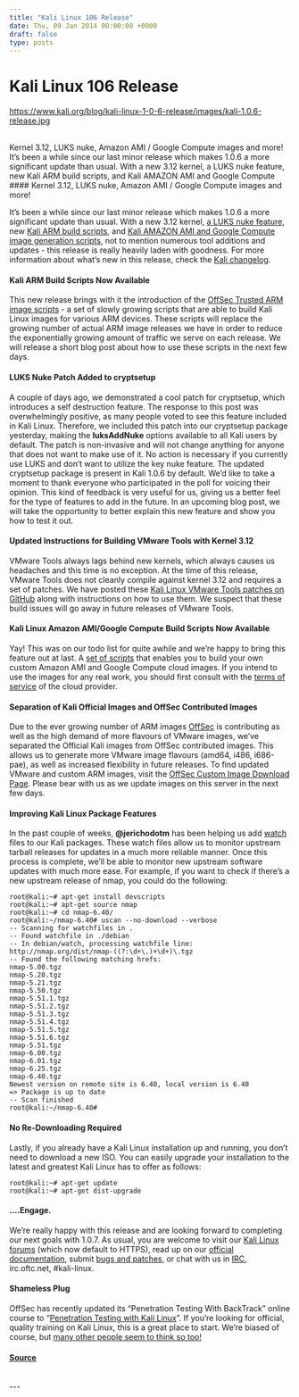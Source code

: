 ```yaml
---
title: "Kali Linux 106 Release"
date: Thu, 09 Jan 2014 00:00:00 +0000
draft: false
type: posts
---
```

# Kali Linux 106 Release
https://www.kali.org/blog/kali-linux-1-0-6-release/images/kali-1.0.6-release.jpg
<br/>

<br/>
Kernel 3.12, LUKS nuke, Amazon AMI / Google Compute images and more! It&rsquo;s been a while since our last minor release which makes 1.0.6 a more significant update than usual. With a new 3.12 kernel, a LUKS nuke feature, new Kali ARM build scripts, and Kali AMAZON AMI and Google Compute
<br/>
#### Kernel 3.12, LUKS nuke, Amazon AMI / Google Compute images and more!

It’s been a while since our last minor release which makes 1.0.6 a more significant update than usual. With a new 3.12 kernel, [a LUKS nuke feature](https://www.kali.org/blog/emergency-self-destruction-luks-kali/), new [Kali ARM build scripts](https://gitlab.com/kalilinux/build-scripts/kali-arm), and [Kali AMAZON AMI and Google Compute image generation scripts](https://gitlab.com/kalilinux/build-scripts/kali-cloud), not to mention numerous tool additions and updates - this release is really heavily laden with goodness. For more information about what’s new in this release, check the [Kali changelog](https://bugs.kali.org/changelog_page.php).

#### Kali ARM Build Scripts Now Available

This new release brings with it the introduction of the [OffSec Trusted ARM image scripts](https://gitlab.com/kalilinux/build-scripts/kali-arm) - a set of slowly growing scripts that are able to build Kali Linux images for various ARM devices. These scripts will replace the growing number of actual ARM image releases we have in order to reduce the exponentially growing amount of traffic we serve on each release. We will release a short blog post about how to use these scripts in the next few days.

#### LUKS Nuke Patch Added to cryptsetup

A couple of days ago, we demonstrated a cool patch for cryptsetup, which introduces a self destruction feature. The response to this post was overwhelmingly positive, as many people voted to see this feature included in Kali Linux. Therefore, we included this patch into our cryptsetup package yesterday, making the **luksAddNuke** options available to all Kali users by default. The patch is non-invasive and will not change anything for anyone that does not want to make use of it. No action is necessary if you currently use LUKS and don’t want to utilize the key nuke feature. The updated cryptsetup package is present in Kali 1.0.6 by default. We’d like to take a moment to thank everyone who participated in the poll for voicing their opinion. This kind of feedback is very useful for us, giving us a better feel for the type of features to add in the future. In an upcoming blog post, we will take the opportunity to better explain this new feature and show you how to test it out.

#### Updated Instructions for Building VMware Tools with Kernel 3.12

VMware Tools always lags behind new kernels, which always causes us headaches and this time is no exception. At the time of this release, VMware Tools does not cleanly compile against kernel 3.12 and requires a set of patches. We have posted these [Kali Linux VMware Tools patches on GitHub](https://web.archive.org/web/20140326155849/https://github.com/offensive-security/kali-vmware-tools-patches) along with instructions on how to use them. We suspect that these build issues will go away in future releases of VMware Tools.

#### Kali Linux Amazon AMI/Google Compute Build Scripts Now Available

Yay! This was on our todo list for quite awhile and we’re happy to bring this feature out at last. A [set of scripts](https://gitlab.com/kalilinux/build-scripts/kali-cloud-build) that enables you to build your own custom Amazon AMI and Google Compute cloud images. If you intend to use the images for any real work, you should first consult with the [terms of service](https://aws.amazon.com/security/penetration-testing/) of the cloud provider.

#### Separation of Kali Official Images and OffSec Contributed Images

Due to the ever growing number of ARM images [OffSec](https://www.offsec.com/) is contributing as well as the high demand of more flavours of VMware images, we’ve separated the Official Kali images from OffSec contributed images. This allows us to generate more VMware image flavours (amd64, i486, i686-pae), as well as increased flexibility in future releases. To find updated VMware and custom ARM images, visit the [OffSec Custom Image Download Page](https://www.kali.org/get-kali/#kali-vm). Please bear with us as we update images on this server in the next few days.

#### Improving Kali Linux Package Features

In the past couple of weeks, **@jerichodotm** has been helping us add [watch](https://wiki.debian.org/debian/watch/) files to our Kali packages. These watch files allow us to monitor upstream tarball releases for updates in a much more reliable manner. Once this process is complete, we’ll be able to monitor new upstream software updates with much more ease. For example, if you want to check if there’s a new upstream release of nmap, you could do the following:

```console
root@kali:~# apt-get install devscripts
root@kali:~# apt-get source nmap
root@kali:~# cd nmap-6.40/
root@kali:~/nmap-6.40# uscan --no-download --verbose
-- Scanning for watchfiles in .
-- Found watchfile in ./debian
-- In debian/watch, processing watchfile line:
http://nmap.org/dist/nmap-((?:\d+\.)+\d+)\.tgz
-- Found the following matching hrefs:
nmap-5.00.tgz
nmap-5.20.tgz
nmap-5.21.tgz
nmap-5.50.tgz
nmap-5.51.1.tgz
nmap-5.51.2.tgz
nmap-5.51.3.tgz
nmap-5.51.4.tgz
nmap-5.51.5.tgz
nmap-5.51.6.tgz
nmap-5.51.tgz
nmap-6.00.tgz
nmap-6.01.tgz
nmap-6.25.tgz
nmap-6.40.tgz
Newest version on remote site is 6.40, local version is 6.40
=> Package is up to date
-- Scan finished
root@kali:~/nmap-6.40#
```

#### No Re-Downloading Required

Lastly, if you already have a Kali Linux installation up and running, you don’t need to download a new ISO. You can easily upgrade your installation to the latest and greatest Kali Linux has to offer as follows:

```console
root@kali:~# apt-get update
root@kali:~# apt-get dist-upgrade
```

#### ….Engage.

We’re really happy with this release and are looking forward to completing our next goals with 1.0.7. As usual, you are welcome to visit our [Kali Linux forums](https://forums.kali.org/) (which now default to HTTPS), read up on our [official documentation](https://www.kali.org/docs/), submit [bugs and patches](https://bugs.kali.org/), or chat with us in [IRC](https://www.kali.org/docs/community/kali-linux-irc-channel/), irc.oftc.net, #kali-linux.

#### Shameless Plug

OffSec has recently updated its “Penetration Testing With BackTrack” online course to “[Penetration Testing with Kali Linux](https://www.offsec.com/pwk-oscp/)”. If you’re looking for official, quality training on Kali Linux, this is a great place to start. We’re biased of course, but [many other people seem to think so too!](https://www.offsec.com/why-offsec/#testimonials)

#### [Source](https://www.kali.org/blog/kali-linux-1-0-6-release/)

<br/>
---
